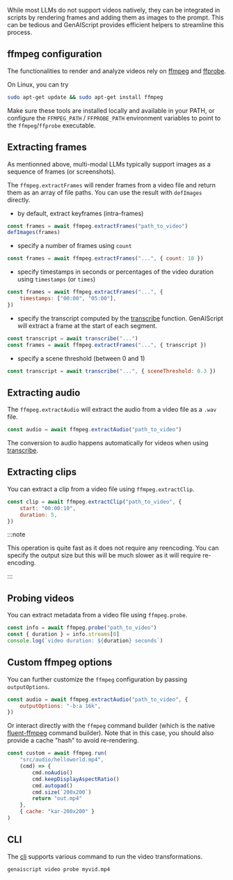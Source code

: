 While most LLMs do not support videos natively, they can be integrated in scripts by rendering frames
and adding them as images to the prompt. This can be tedious and GenAIScript provides efficient helpers
to streamline this process.

## ffmpeg configuration

The functionalities to render and analyze videos rely on [ffmpeg](https://ffmpeg.org/)
and [ffprobe](https://ffmpeg.org/ffprobe.html).

On Linux, you can try

```sh
sudo apt-get update && sudo apt-get install ffmpeg
```

Make sure these tools are installed locally and available in your PATH,
or configure the `FFMPEG_PATH` / `FFPROBE_PATH` environment variables to point to the `ffmpeg`/`ffprobe` executable.

## Extracting frames

As mentionned above, multi-modal LLMs typically support images as a sequence
of frames (or screenshots).

The `ffmpeg.extractFrames` will render frames from a video file
and return them as an array of file paths. You can use the result with `defImages` directly.

- by default, extract keyframes (intra-frames)

```js
const frames = await ffmpeg.extractFrames("path_to_video")
defImages(frames)
```

- specify a number of frames using `count`

```js "count: 10"
const frames = await ffmpeg.extractFrames("...", { count: 10 })
```

- specify timestamps in seconds or percentages of the video duration using `timestamps` (or `times`)

```js "timestamps"
const frames = await ffmpeg.extractFrames("...", {
    timestamps: ["00:00", "05:00"],
})
```

- specify the transcript computed by the [transcribe](/genaiscript/reference/scripts/transcription) function. GenAIScript
  will extract a frame at the start of each segment.

```js "timestamps"
const transcript = await transcribe("...")
const frames = await ffmpeg.extractFrames("...", { transcript })
```

- specify a scene threshold (between 0 and 1)

```js "sceneThreshold"
const transcript = await transcribe("...", { sceneThreshold: 0.3 })
```

## Extracting audio

The `ffmpeg.extractAudio` will extract the audio from a video file
as a `.wav` file.

```js
const audio = await ffmpeg.extractAudio("path_to_video")
```

The conversion to audio happens automatically
for videos when using [transcribe](/genaiscript/reference/scripts/transcription).

## Extracting clips

You can extract a clip from a video file using `ffmpeg.extractClip`.

```js
const clip = await ffmpeg.extractClip("path_to_video", {
    start: "00:00:10",
    duration: 5,
})
```

:::note

This operation is quite fast as it does not require any reencoding. You can specify
the output size but this will be much slower as it will require re-encoding.

:::

## Probing videos

You can extract metadata from a video file using `ffmpeg.probe`.

```js
const info = await ffmpeg.probe("path_to_video")
const { duration } = info.streams[0]
console.log(`video duration: ${duration} seconds`)
```

## Custom ffmpeg options

You can further customize the `ffmpeg` configuration
by passing `outputOptions`.

```js 'outputOptions: "-b:a 16k",'
const audio = await ffmpeg.extractAudio("path_to_video", {
    outputOptions: "-b:a 16k",
})
```

Or interact directly with the `ffmpeg` command builder
(which is the native [fluent-ffmpeg](https://www.npmjs.com/package/fluent-ffmpeg) command builder).
Note that in this case, you should also provide a cache "hash" to avoid re-rendering.

```js wrap
const custom = await ffmpeg.run(
    "src/audio/helloworld.mp4",
    (cmd) => {
        cmd.noAudio()
        cmd.keepDisplayAspectRatio()
        cmd.autopad()
        cmd.size(`200x200`)
        return "out.mp4"
    },
    { cache: "kar-200x200" }
)
```

## CLI

The [cli](/genaiscript/reference/cli/video) supports various command to run the video transformations.

```sh
genaiscript video probe myvid.mp4
```